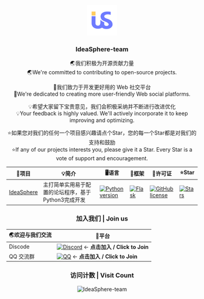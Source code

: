 <div align="center">

  <a href="https://github.com/IdeaSphere-team/">
    <img src="https://github.com/IdeaSphere-team/IdeaSphere/blob/main/static/img/logo-white.png" alt="Logo" width="80" height="80">
  </a>

<h3 align="center">IdeaSphere-team</h3>
  
  🌏我们积极为开源贡献力量</br>
  🌏We're committed to contributing to open-source projects.</br>
  
  🔬我们致力于开发更好用的 Web 社交平台</br>
  🔬We're dedicated to creating more user-friendly Web social platforms.</br>
  
  💡希望大家留下宝贵意见，我们会积极采纳并不断进行改进优化</br>
  💡Your feedback is highly valued. We'll actively incorporate it to keep improving and optimizing.</br>
  
  ⭐如果您对我们的任何一个项目感兴趣请点个Star，您的每一个Star都是对我们的支持和鼓励</br>
  ⭐If any of our projects interests you, please give it a Star. Every Star is a vote of support and encouragement.

  | 🔨项目 | 💡简介 | 🖥️语言 | 🔬框架 | 📜许可证 | ⭐Star |
  | -------- | -------- | -------- | -------- | -------- | -------- |
  | [IdeaSphere](https://github.com/IdeaSphere-team/IdeaSphere) | 主打简单实用易于配置的论坛程序，基于Python3完成开发 | [![Python version](https://img.shields.io/badge/python-3.11+-blue?style=for-the-badge&logo=python)](https://www.python.org/downloads/release/python-3110/) | [![Flask](https://img.shields.io/badge/Flask-3.1.0-blueviolet?style=for-the-badge)](https://pypi.org/project/Flask/) | [![GitHub license](https://img.shields.io/github/license/IdeaSphere-team/IdeaSphere.svg?style=for-the-badge)](https://github.com/IdeaSphere-team/IdeaSphere/blob/main/LICENSE) | [![Stars](https://img.shields.io/github/stars/IdeaSphere-team/IdeaSphere.svg?style=for-the-badge)](https://github.com/IdeaSphere-team/IdeaSphere/stargazers) |

  <h3 align="center">加入我们 | Join us</h3>

  | 🌏欢迎与我们交流 | 👋平台 |
  | -------- | -------- |
  | Discode | [![Discord](https://img.shields.io/discord/1349304044723765258?style=for-the-badge&logo=discord)](https://discord.gg/eyn9GC88XP)  <- **点击加入 / Click to Join** |
  | QQ 交流群 | [![QQ](https://img.shields.io/badge/QQ%E4%BA%A4%E6%B5%81%E7%BE%A4-1036347298-20B2AA?style=for-the-badge)](http://qm.qq.com/cgi-bin/qm/qr?_wv=1027&k=0S7iEPBCDpSWgvzARFqxM_zyIlnQ2-km&authKey=AiX0JpNVU8d%2BIjMocMxVhE0OcxbdOaQAt1wnnekYg%2BYQ0GZfOy3KXuSFTBZ2pDD2&noverify=0&group_code=1036347298)  <- **点击加入 / Click to Join** |

  <h3 align="center">访问计数 | Visit Count</h3>

  ![IdeaSphere-team](https://count.kjchmc.cn/get/@IdeaSphere?theme=gelbooru)

</div>
